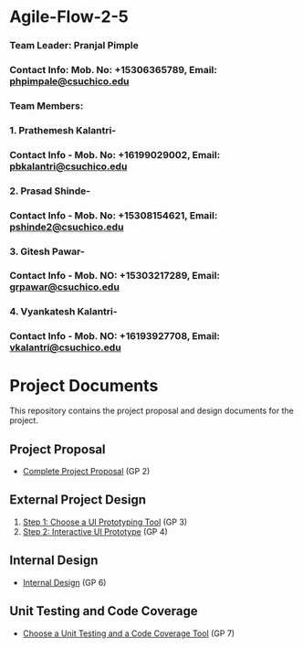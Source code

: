 # Agile-Flow-2-5
### Team Leader: Pranjal Pimple
###     Contact Info: Mob. No: +15306365789, Email: phpimpale@csuchico.edu
### Team Members: 
### 1. Prathemesh Kalantri- 
###     Contact Info - Mob. No: +16199029002, Email: pbkalantri@csuchico.edu 
### 2. Prasad Shinde- 
###     Contact Info - Mob. No: +15308154621, Email: pshinde2@csuchico.edu
### 3. Gitesh Pawar- 
###     Contact Info - Mob. NO: +15303217289, Email: grpawar@csuchico.edu
### 4. Vyankatesh Kalantri- 
###     Contact Info - Mob. NO: +16193927708, Email: vkalantri@csuchico.edu

# Project Documents

This repository contains the project proposal and design documents for the project.

## Project Proposal

- [Complete Project Proposal](https://docs.google.com/document/d/1Swa7kZGK9ulw_U5rvcR2Vi8A_wAhHmlRGqULhUcWrg4/edit?usp=sharing) (GP 2)

## External Project Design

1. [Step 1: Choose a UI Prototyping Tool](https://docs.google.com/document/d/1sbtgeHO1Qp-vuT2x6l6yMPO8Uv3OLuTmsLwc93AOGck/edit?usp=sharing) (GP 3)
2. [Step 2: Interactive UI Prototype](https://docs.google.com/document/d/1MYpiOOoyijMMJB5jrOtYecsUlba5C-x4JKqO-0f1IdI/edit?usp=sharing) (GP 4)

## Internal Design

- [Internal Design](https://docs.google.com/document/d/1YM1cjXjcl3D3TMoyNQTDCJ7HQz5VIynJUZxpSqcHmno/edit?usp=sharing) (GP 6)

## Unit Testing and Code Coverage

- [Choose a Unit Testing and a Code Coverage Tool](https://docs.google.com/document/d/1yEkcfDldDzZL0QHcgDj9Zk3okTM9jPvPoVS3_T2UaHk/edit?usp=sharing) (GP 7)
